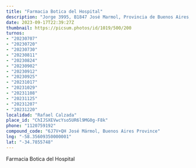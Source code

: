 ```yaml
---
title: "Farmacia Botica del Hospital"
description: "Jorge 3995, B1847 José Marmol, Provincia de Buenos Aires, Argentina"
date: 2023-09-17T22:39:27Z
thumbnail: https://picsum.photos/id/1019/500/200
turnos:
- "20230707"
- "20230720"
- "20230730"
- "20230811"
- "20230824"
- "20230902"
- "20230912"
- "20230925"
- "20231017"
- "20231029"
- "20231108"
- "20231125"
- "20231207"
- "20231220"
localidad: "Rafael Calzada"
place_id: "ChIJSXEVwcYso5UR6l9MG0g-F8k"
phone: "1120759192"
compound_code: "6J7V+QH José Mármol, Buenos Aires Province"
lng: "-58.35609350000001"
lat: "-34.7855748"
---
```


Farmacia Botica del Hospital